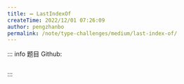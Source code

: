 ```yaml
---
title: ➖ LastIndexOf
createTime: 2022/12/01 07:26:09
author: pengzhanbo
permalink: /note/type-challenges/medium/last-index-of/
---
```


::: info 题目
Github: []()

```ts
```
:::
